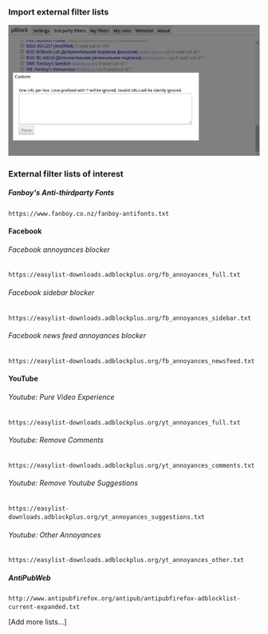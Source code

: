 ### Import external filter lists

![Custom filter lists](https://raw.githubusercontent.com/gorhill/uBlock/master/doc/img/3rd-party-filters-custom.png)

### External filter lists of interest

##### Fanboy's Anti-thirdparty Fonts

`https://www.fanboy.co.nz/fanboy-antifonts.txt`

#### Facebook

###### Facebook annoyances blocker

`https://easylist-downloads.adblockplus.org/fb_annoyances_full.txt`

###### Facebook sidebar blocker

`https://easylist-downloads.adblockplus.org/fb_annoyances_sidebar.txt`

###### Facebook news feed annoyances blocker

`https://easylist-downloads.adblockplus.org/fb_annoyances_newsfeed.txt`

#### YouTube

###### Youtube: Pure Video Experience

`https://easylist-downloads.adblockplus.org/yt_annoyances_full.txt`

###### Youtube: Remove Comments

`https://easylist-downloads.adblockplus.org/yt_annoyances_comments.txt`

###### Youtube: Remove Youtube Suggestions

`https://easylist-downloads.adblockplus.org/yt_annoyances_suggestions.txt`

###### Youtube: Other Annoyances

`https://easylist-downloads.adblockplus.org/yt_annoyances_other.txt`

##### AntiPubWeb

`http://www.antipubfirefox.org/antipub/antipubfirefox-adblocklist-current-expanded.txt`

[Add more lists...]